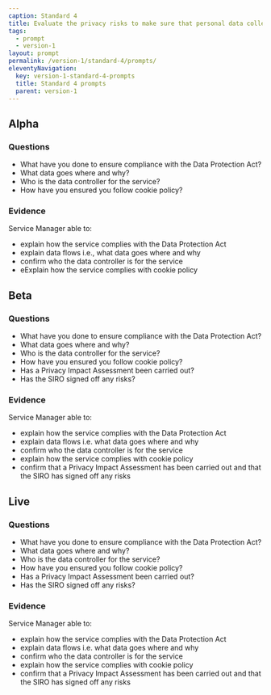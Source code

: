 ```yaml
---
caption: Standard 4
title: Evaluate the privacy risks to make sure that personal data collection requirements are appropriate.
tags:
  - prompt
  - version-1
layout: prompt
permalink: /version-1/standard-4/prompts/
eleventyNavigation:
  key: version-1-standard-4-prompts
  title: Standard 4 prompts
  parent: version-1
---
```


## Alpha

### Questions

- What have you done to ensure compliance with the Data Protection Act?
- What data goes where and why?
- Who is the data controller for the service?
- How have you ensured you follow cookie policy?

### Evidence

Service Manager able to:

- explain how the service complies with the Data Protection Act
- explain data flows i.e., what data goes where and why
- confirm who the data controller is for the service
- eExplain how the service complies with cookie policy

## Beta

### Questions

- What have you done to ensure compliance with the Data Protection Act?
- What data goes where and why?
- Who is the data controller for the service?
- How have you ensured you follow cookie policy?
- Has a Privacy Impact Assessment been carried out?
- Has the SIRO signed off any risks?

### Evidence

Service Manager able to:

- explain how the service complies with the Data Protection Act
- explain data flows i.e. what data goes where and why
- confirm who the data controller is for the service
- explain how the service complies with cookie policy
- confirm that a Privacy Impact Assessment has been carried out and that the SIRO has signed off any risks

## Live

### Questions

- What have you done to ensure compliance with the Data Protection Act?
- What data goes where and why?
- Who is the data controller for the service?
- How have you ensured you follow cookie policy?
- Has a Privacy Impact Assessment been carried out?
- Has the SIRO signed off any risks?

### Evidence

Service Manager able to:

- explain how the service complies with the Data Protection Act
- explain data flows i.e. what data goes where and why
- confirm who the data controller is for the service
- explain how the service complies with cookie policy
- confirm that a Privacy Impact Assessment has been carried out and that the SIRO has signed off any risks
